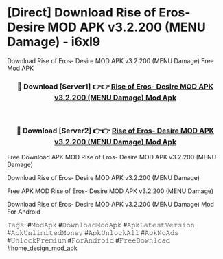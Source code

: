 # [Direct] Download Rise of Eros- Desire MOD APK v3.2.200 (MENU Damage) - i6xl9
Download Rise of Eros- Desire MOD APK v3.2.200 (MENU Damage) Free Mod APK

<div align="center">
<h3>🔴 Download [Server1] 👉👉 <a href="https://apk-comot.site?title=Rise_of_Eros-_Desire_MOD_APK_v3.2.200_(MENU_Damage)">Rise of Eros- Desire MOD APK v3.2.200 (MENU Damage) Mod Apk</a></h3><br>

<h3>🔴 Download [Server2] 👉👉 <a href="https://apk-comot.site?title=Rise_of_Eros-_Desire_MOD_APK_v3.2.200_(MENU_Damage)">Rise of Eros- Desire MOD APK v3.2.200 (MENU Damage) Mod Apk</a></h3>
</div>


Free Download APK MOD Rise of Eros- Desire MOD APK v3.2.200 (MENU Damage)

Download Rise of Eros- Desire MOD APK v3.2.200 (MENU Damage) 

Free APK MOD Rise of Eros- Desire MOD APK v3.2.200 (MENU Damage) 

Download Rise of Eros- Desire MOD APK v3.2.200 (MENU Damage) Mod For Android

𝚃𝚊𝚐𝚜: #𝙼𝚘𝚍𝙰𝚙𝚔 #𝙳𝚘𝚠𝚗𝚕𝚘𝚊𝚍𝙼𝚘𝚍𝙰𝚙𝚔 #𝙰𝚙𝚔𝙻𝚊𝚝𝚎𝚜𝚝𝚅𝚎𝚛𝚜𝚒𝚘𝚗 #𝙰𝚙𝚔𝚄𝚗𝚕𝚒𝚖𝚒𝚝𝚎𝚍𝙼𝚘𝚗𝚎𝚢 #𝙰𝚙𝚔𝚄𝚗𝚕𝚘𝚌𝚔𝙰𝚕𝚕 #𝙰𝚙𝚔𝙽𝚘𝙰𝚍𝚜 #𝚄𝚗𝚕𝚘𝚌𝚔𝙿𝚛𝚎𝚖𝚒𝚞𝚖 #𝙵𝚘𝚛𝙰𝚗𝚍𝚛𝚘𝚒𝚍 #𝙵𝚛𝚎𝚎𝙳𝚘𝚠𝚗𝚕𝚘𝚊𝚍 #home_design_mod_apk